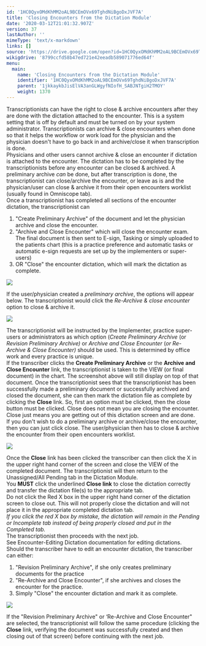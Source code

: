 ```yaml
---
id: '1HC0QyxOMdKhMM2oAL9BCEmOVx69TghdNiBgoDxJVF7A'
title: 'Closing Encounters from the Dictation Module'
date: '2020-03-12T21:01:32.907Z'
version: 37
lastAuthor: ''
mimeType: 'text/x-markdown'
links: []
source: 'https://drive.google.com/open?id=1HC0QyxOMdKhMM2oAL9BCEmOVx69TghdNiBgoDxJVF7A'
wikigdrive: '8799ccfd58b47ed721e42eeadb589071776ed64f'
menu:
  main:
    name: 'Closing Encounters from the Dictation Module'
    identifier: '1HC0QyxOMdKhMM2oAL9BCEmOVx69TghdNiBgoDxJVF7A'
    parent: '1jkkaykbJisElVA3anGLWgyfNIofH_SABJNTgiH2TMOY'
    weight: 1370
---
```

Transcriptionists can have the right to close & archive encounters after they are done with the dictation attached to the encounter. This is a system setting that is off by default and must be turned on by your system administrator. Transcriptionists can archive & close encounters when done so that it helps the workflow or work load for the physician and the physician doesn't have to go back in and archive/close it when transcription is done.  
Physicians and other users cannot archive & close an encounter if dictation is attached to the encounter. The dictation has to be completed by the transcriptionists before any encounter can be closed & archived. A preliminary archive *can* be done, but after transcription is done, the transcriptionist can close/archive the encounter, or leave as is and the physician/user can close & archive it from their open encounters worklist (usually found in Omniscope tab).  
Once a transcriptionist has completed all sections of the encounter dictation, the transcriptionist can
1. "Create Preliminary Archive" of the document and let the physician archive and close the encounter.
2. "Archive and Close Encounter" which will close the encounter exam. The final document is then sent to E-sign, Tasking or simply uploaded to the patients chart (this is a practice preference and automatic tasks or automatic e-sign requests are set up by the implementers or super-users)
3. OR "Close" the encounter dictation, which will mark the dictation as complete.
  
![](../closing-encounters-from-the-dictation-module.assets/100000000000037C000000E043AAA1C504C3AFEF.png)  

If the user/physician created a *preliminary archive*, the options will appear below. The transcriptionist would click the *Re-Archive & close encounter* option to close & archive it.
  
![](../closing-encounters-from-the-dictation-module.assets/10000000000001CC00000035B9B7D9956AB2A504.png)  

The transcriptionist will be instructed by the Implementer, practice super-users or administrators as which option (*Create Preliminary Archive* (or *Revision Preliminary Archive)* or *Archive and Close Encounter* (*or Re-Archive & Close Encounter)* should be used. This is determined by office work and every practice is unique.  
If the transcriber clicks the **Create Preliminary Archive** or the **Archive and Close Encounter** link, the transcriptionist is taken to the VIEW (or final document) in the chart. The screenshot above will still display on top of that document. Once the transcriptionist sees that the transcriptionist has been successfully made a preliminary document or successfully archived and closed the document, she can then mark the dictation file as complete by clicking the **Close** link. So, first an option must be clicked, then the close button must be clicked. Close does not mean you are closing the encounter. Close just means you are getting out of this dictation screen and are done.  
If you don't wish to do a preliminary archive or archive/close the encounter, then you can just click close. The user/physician then has to close & archive the encounter from their open encounters worklist.
  
![](../closing-encounters-from-the-dictation-module.assets/10000000000003BD0000019805690523434F7747.png)  

Once the **Close** link has been clicked the transcriber can then click the X in the upper right hand corner of the screen and close the VIEW of the completed document. The transcriptionist will then return to the Unassigned/All Pending tab in the Dictation Module.  
You **MUST** click the underlined **Close link** to close the dictation correctly and transfer the dictation file(s) to the appropriate tab.  
Do not click the Red X box in the upper right hand corner of the dictation screen to close out. This will not properly close the dictation and will not place it in the appropriate completed dictation tab.  
*If you click the red X box by mistake, the dictation will remain in the Pending or Incomplete tab instead of being properly closed and put in the Completed tab.*  
The transcriptionist then proceeds with the next job.  
See Encounter-Editing Dictation documentation for editing dictations. Should the transcriber have to edit an encounter dictation, the transcriber can either:
1. "Revision Preliminary Archive", if she only creates preliminary documents for the practice
2. "Re-Archive and Close Encounter", if she archives and closes the encounter for the practice.
3. Simply "Close" the encounter dictation and mark it as complete.
  
![](../closing-encounters-from-the-dictation-module.assets/100000000000037D000000D2E00E12098080FFE2.png)  

If the "Revision Preliminary Archive" or ‘Re-Archive and Close Encounter" are selected, the transcriptionist will follow the same procedure (clicking the **Close** link, verifying the document was successfully created and then closing out of that screen) before continuing with the next job.
